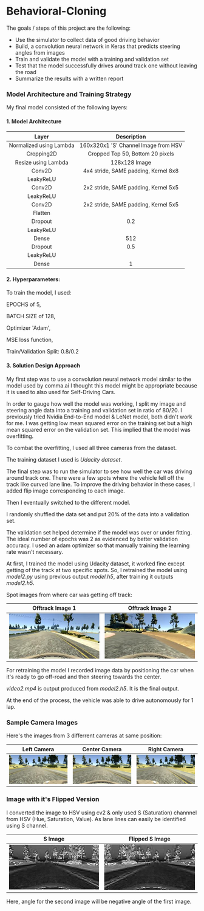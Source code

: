 [//]: # (Image References)

[center]: ./images/center.jpg "Center Camera"
[left]: ./images/left.jpg "Left Camera"
[right]: ./images/right.jpg "Right Camera"
[image]: ./images/image.png "S Channel Image"
[image_f]: ./images/flipped_image.png "Flipped S Image"
[off1]: ./images/offtrack1.jpg "Offtrack Image 1"
[off2]: ./images/offtrack2.jpg "Offtrack Image 2"

# Behavioral-Cloning

The goals / steps of this project are the following:
* Use the simulator to collect data of good driving behavior
* Build, a convolution neural network in Keras that predicts steering angles from images
* Train and validate the model with a training and validation set
* Test that the model successfully drives around track one without leaving the road
* Summarize the results with a written report

### Model Architecture and Training Strategy
My final model consisted of the following layers:

#### 1. Model Architecture

| Layer         		        | Description	        					                     | 
|:-----------------------:|:---------------------------------------------:| 
| Normalized using Lambda | 160x320x1 'S' Channel Image from HSV							   | 
| Cropping2D      		      | Cropped Top 50, Bottom 20 pixels              | 
|	Resize using Lambda				 |	128x128 Image						                           |
| Conv2D  	               | 4x4 stride, SAME padding, Kernel 8x8 	        |
| LeakyReLU			            |												                                   |
|	Conv2D				              |	2x2 stride, SAME padding, Kernel 5x5					     |
| LeakyReLU               | 				                                          |
| Conv2D  	               | 2x2 stride, SAME padding, Kernel 5x5	         |
| Flatten				             |												                                   |
|	Dropout				             |	0.2								                                   |
| LeakyReLU               | 				                                          |
| Dense        	          |	512							                                    |
|	Dropout                 | 0.5     			                                   |
|	LeakyReLU               |												                                   |
|	Dense                   | 1					                                        |

#### 2. Hyperparameters:

To train the model, I used:

EPOCHS of 5,

BATCH SIZE of 128,

Optimizer 'Adam',

MSE loss function,

Train/Validation Split: 0.8/0.2

#### 3. Solution Design Approach

My first step was to use a convolution neural network model similar to the model used by comma.ai I thought this model might be appropriate because it is used to also used for Self-Driving Cars.

In order to gauge how well the model was working, I split my image and steering angle data into a training and validation set in ratio of 80/20. I previously tried Nvidia End-to-End model & LeNet model, both didn't work for me. I was getting low mean squared error on the training set but a high mean squared error on the validation set. This implied that the model was overfitting. 

To combat the overfitting, I used all three cameras from the dataset.

The training dataset I used is *Udacity dataset*.

The final step was to run the simulator to see how well the car was driving around track one. There were a few spots where the vehicle fell off the track like curved lane line. To improve the driving behavior in these cases, I added flip image corresponding to each image.

Then I eventually switched to the different model.

I randomly shuffled the data set and put 20% of the data into a validation set. 

The validation set helped determine if the model was over or under fitting. The ideal number of epochs was 2 as evidenced by better validation accuracy. I used an adam optimizer so that manually training the learning rate wasn't necessary.

At first, I trained the model using Udacity dataset, it worked fine except getting of the track at two specific spots. So, I retrained the model using *model2.py* using previous output *model.h5*, after training it outputs *model2.h5*.

Spot images from where car was getting off track:

| Offtrack Image 1          | Offtrack Image 2          |
|:-------------------------:|:-------------------------:|
| ![Offtrack 1][off1]       | ![Offtrack 2][off2]       |

For retraining the model I recorded image data by positioning the car when it's ready to go off-road and then steering towards the center.

*video2.mp4* is output produced from *model2.h5*. It is the final output.

At the end of the process, the vehicle was able to drive autonomously for 1 lap.

### Sample Camera Images

Here's the images from 3 differrent cameras at same position:

| Left Camera               | Center Camera             | Right Camera              |
|:-------------------------:|:-------------------------:|:-------------------------:|
| ![Left Camera][left]      | ![Center Camera][center]  | ![Right Camera][right]    |
 
 ### Image with it's Flipped Version

I converted the image to HSV using cv2 & only used S (Saturation) channnel from HSV (Hue, Saturation, Value).
As lane lines can easily be identified using S channel.

| S Image                   | Flipped S Image            |
|:-------------------------:|:--------------------------:|
| ![S Image][image]         | ![Flipped S Image][image_f]|
 
 Here, angle for the second image will be negative angle of the first image.
